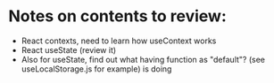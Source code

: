 # Notes on contents to review:

- React contexts, need to learn how useContext works
- React useState (review it)
- Also for useState, find out what having function as "default"? (see useLocalStorage.js for example) is doing